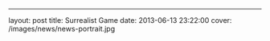 ---
layout: post
title:  Surrealist Game
date:   2013-06-13 23:22:00
cover: /images/news/news-portrait.jpg

